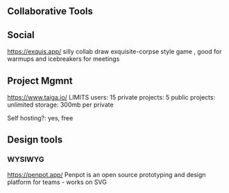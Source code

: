 ## Collaborative Tools


## Social
https://exquis.app/
silly collab draw exquisite-corpse style game , good for warmups and icebreakers for meetings



## Project Mgmnt



https://www.taiga.io/
LIMITS
users: 15
private projects: 5
public projects: unlimited
storage: 300mb per private

Self hosting?: yes, free



## Design tools

### WYSIWYG

https://penpot.app/
Penpot is an open source prototyping and design platform for teams - works on SVG
